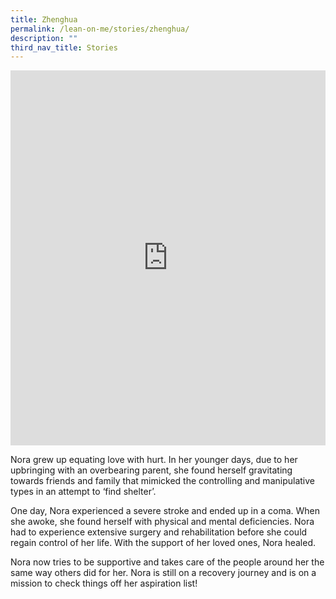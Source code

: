 ```yaml
---
title: Zhenghua
permalink: /lean-on-me/stories/zhenghua/
description: ""
third_nav_title: Stories
---
```

<iframe allowfullscreen="" allow="accelerometer; autoplay; clipboard-write; encrypted-media; gyroscope; picture-in-picture; web-share" frameborder="0" title="YouTube video player" src="https://www.youtube.com/embed/FLbyW_ur_IM" height="600" width="100%"></iframe>

Nora grew up equating love with hurt. In her younger days, due to her upbringing with an overbearing parent, she found herself gravitating towards friends and family that mimicked the controlling and manipulative types in an attempt to ‘find shelter’.

One day, Nora experienced a severe stroke and ended up in a coma. When she awoke, she found herself with physical and mental deficiencies. Nora had to experience extensive surgery and rehabilitation before she could regain control of her life. With the support of her loved ones, Nora healed.

Nora now tries to be supportive and takes care of the people around her the same way others did for her. Nora is still on a recovery journey and is on a mission to check things off her aspiration list!
